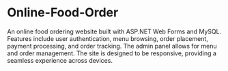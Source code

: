 # Online-Food-Order
An online food ordering website built with ASP.NET Web Forms and MySQL. Features include user authentication, menu browsing, order placement, payment processing, and order tracking. The admin panel allows for menu and order management. The site is designed to be responsive, providing a seamless experience across devices.

